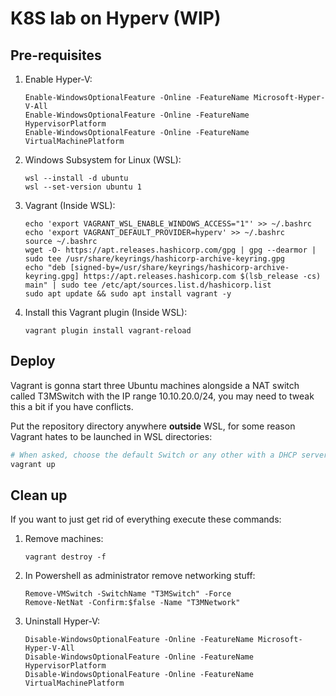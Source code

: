 # K8S lab on Hyperv (WIP)

## Pre-requisites

1. Enable Hyper-V:
   ```
   Enable-WindowsOptionalFeature -Online -FeatureName Microsoft-Hyper-V-All
   Enable-WindowsOptionalFeature -Online -FeatureName HypervisorPlatform
   Enable-WindowsOptionalFeature -Online -FeatureName VirtualMachinePlatform
   ```
2. Windows Subsystem for Linux (WSL):
   ```
   wsl --install -d ubuntu
   wsl --set-version ubuntu 1
   ```
3. Vagrant (Inside WSL):
   ```
   echo 'export VAGRANT_WSL_ENABLE_WINDOWS_ACCESS="1"' >> ~/.bashrc
   echo 'export VAGRANT_DEFAULT_PROVIDER=hyperv' >> ~/.bashrc
   source ~/.bashrc
   wget -O- https://apt.releases.hashicorp.com/gpg | gpg --dearmor | sudo tee /usr/share/keyrings/hashicorp-archive-keyring.gpg
   echo "deb [signed-by=/usr/share/keyrings/hashicorp-archive-keyring.gpg] https://apt.releases.hashicorp.com $(lsb_release -cs) main" | sudo tee /etc/apt/sources.list.d/hashicorp.list
   sudo apt update && sudo apt install vagrant -y
   ```
4. Install this Vagrant plugin (Inside WSL):
   ```
   vagrant plugin install vagrant-reload
   ```

## Deploy

Vagrant is gonna start three Ubuntu machines alongside a NAT switch called T3MSwitch with the
IP range 10.10.20.0/24, you may need to tweak this a bit if you have conflicts.

Put the repository directory anywhere **outside** WSL, for some reason Vagrant hates to be launched in WSL directories:
```bash
# When asked, choose the default Switch or any other with a DHCP server attached
vagrant up
```

## Clean up

If you want to just get rid of everything execute these commands:
1. Remove machines:
   ```
   vagrant destroy -f
   ```
2. In Powershell as administrator remove networking stuff:
   ```
   Remove-VMSwitch -SwitchName "T3MSwitch" -Force
   Remove-NetNat -Confirm:$false -Name "T3MNetwork"
   ```
3. Uninstall Hyper-V:
   ```
   Disable-WindowsOptionalFeature -Online -FeatureName Microsoft-Hyper-V-All
   Disable-WindowsOptionalFeature -Online -FeatureName HypervisorPlatform
   Disable-WindowsOptionalFeature -Online -FeatureName VirtualMachinePlatform
   ```
